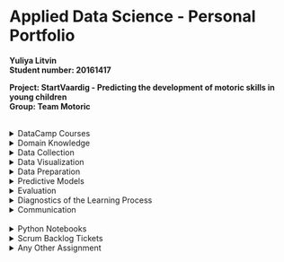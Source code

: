 # Applied Data Science - Personal Portfolio
<b>Yuliya Litvin 
<br>Student number: 20161417
<br>
<p>Project: StartVaardig - Predicting the development of motoric skills in young children
<br>Group: Team Motoric</b></p>
<br>
<!-- **************************************************** -->
<!-- FIRST SECTION -->
<!-- **************************************************** -->
<!-- DATACAMP COURSES-->
<details>
  <summary>DataCamp Courses</summary> <!-- figure out how to make the font-size bigger -->
    <p>Throughout September until the middle of October, I have completed 16 DataCamp courses with success, while learning a lot through participating in those online courses. Especially the sessions, in which you could try coding something yourself after learning about a new topic were fun and helpful to understand the subject better.</p>
    <p>Therefore, in the following, screenshots of all required DataCamp courses that were successfully completed are displayed:</p>
    <img src="/DataCamp Completed Courses Screenshots/1_DataCamp_IntroductionTo Python.png">
    <img src="/DataCamp Completed Courses Screenshots/2_DataCamp_IntermediatePython.png">
    <img src="/DataCamp Completed Courses Screenshots/3_DataCamp_PythonDataScienceToolbox(Part1).png">
    <img src="/DataCamp Completed Courses Screenshots/4_DataCamp_PythonDataScienceToolbox(Part2).png">
    <img src="/DataCamp Completed Courses Screenshots/5_DataCamp_StatisticalThinkingInPython(Part1).png">
    <img src="/DataCamp Completed Courses Screenshots/6_DataCamp_SupervisedLearningWithScikit-learn.png">
    <img src="/DataCamp Completed Courses Screenshots/7_DataCamp_IntroductionToDataVisualizationWithMatplotlib.png">
    <img src="/DataCamp Completed Courses Screenshots/8_DataCamp_LinearClassifiersinPython.png">
    <img src="/DataCamp Completed Courses Screenshots/9_DataCamp_ModelValidationInPython.png">
    <img src="/DataCamp Completed Courses Screenshots/10_DataCamp_DataManipulationWithPandas.png">
    <img src="/DataCamp Completed Courses Screenshots/11_DataCamp_CleaningDataInPython.png">
    <img src="/DataCamp Completed Courses Screenshots/12_DataCamp_ExploratoryDataAnalysisInPython.png">
    <img src="/DataCamp Completed Courses Screenshots/13_DataCamp_ManipulatingTimeSeriesDataInPython.png">
    <img src="/DataCamp Completed Courses Screenshots/14_MachineLearningForTimeSeriesDataInPython.png">
    <img src="/DataCamp Completed Courses Screenshots/15_TimeSeriesAnalysisInPython.png">
    <img src="/DataCamp Completed Courses Screenshots/16_JoiningDataWithPandas.png">
</details> 
<!-- DOMAIN KNOWLEDGE -->
<details>
  <summary>Domain Knowledge</summary>
    <ul>
        <details>
          <summary>Literature</summary>
          <p>Here are all links for literature or rather reports that I found during an online research:</p>
          <ul>
            <li>https://link.springer.com/article/10.1007/s40279-020-01336-2</li>
            <li>https://trialsjournal.biomedcentral.com/articles/10.1186/s13063-017-2143-9#Sec3</li>
            <li>https://journals.sagepub.com/doi/abs/10.2307/3345234</li>
            <li>https://digitallifecentre.nl/redactie/resources/finalpaperfinal.pdf</li>
            <li>https://www.hindawi.com/journals/bmri/2020/6639341/#methodshttps://www.hindawi.com/journals/bmri/2020/6639341/#methods</li>
            <li>https://www.researchgate.net/publication/328954650_Four_Ways_of_Fine_Motor_Skills_Development_in_Early_Childhood</li>
            <li>https://taltech.ee/ai-based-analysis-human-motor-skills</li>
            <li>https://www.jmir.org/2021/4/e24237</li>
            <li>https://efsupit.ro/images/stories/3%20September2016/art%20175.pdf</li>
            <li>https://pdfs.semanticscholar.org/b862/333190b6a202c1dd8c14ed8821ae3c3fb9a4.pdf</li>
            <li>https://www.ncbi.nlm.nih.gov/pmc/articles/PMC5899107/</li>
            <li>https://www.researchgate.net/publication/304191163_Motor_Skills_Development_in_Infancy_and_Early_Childhood</li>
            <li>http://journal.unj.ac.id/unj/index.php/jpud/article/view/10371</li>
            <!-- Check which ones I actually found + if I have more -->
          </ul>
          <p>For background knowledge on this topic, I also found these links:</p>
          <ul>
            <li>https://www.lincolnshirecommunityhealthservices.nhs.uk/application/files/2915/2285/5110/1st_Move.pdf</li>
            <li>https://courses.lumenlearning.com/suny-lifespandevelopment/chapter/motor-skill-development/</li>
            <li>https://trialsjournal.biomedcentral.com/articles/10.1186/s13063-017-2143-9#Sec3</li>
            <li>https://helpmegrowmn.org/HMG/HelpfulRes/Articles/WhatMotorPhysicalDev/index.html</li>
            <li>https://www.scholastic.com/teachers/articles/teaching-content/ages-stages-how-children-develop-motor-skills/</li>
            <li>https://journals.sagepub.com/doi/abs/10.2307/3345234</li>
            <li>https://childdevelopment.com.au/resources/child-development-charts/gross-motor-developmental-chart/</li>
            <li>https://digitallifecentre.nl/redactie/resources/finalpaperfinal.pdf</li>
            <li>https://www.hindawi.com/journals/bmri/2020/6639341/#methodshttps://www.hindawi.com/journals/bmri/2020/6639341/#methods</li>
            <li>https://www.researchgate.net/publication/328954650_Four_Ways_of_Fine_Motor_Skills_Development_in_Early_Childhood</li>
            <li>https://taltech.ee/ai-based-analysis-human-motor-skills</li>
            <li>https://www.jmir.org/2021/4/e24237</li>
            <li>https://efsupit.ro/images/stories/3%20September2016/art%20175.pdf</li>
            <li>https://pdfs.semanticscholar.org/b862/333190b6a202c1dd8c14ed8821ae3c3fb9a4.pdf</li>
            <li>https://www.ncbi.nlm.nih.gov/pmc/articles/PMC5899107/</li>
            <li>https://www.researchgate.net/publication/304191163_Motor_Skills_Development_in_Infancy_and_Early_Childhood</li>
            <li>http://journal.unj.ac.id/unj/index.php/jpud/article/view/10371</li>
            <li>https://link.springer.com/article/10.1007/s40279-020-01336-2</li>
            <li>https://www.allesoversport.nl/startvaardig/</li>
          </ul>
        </details>
        <details>
          <summary>Existing Data Sets</summary>
          <p>Here are all links for literature or rather reports that I found during an online research:</p>
          <ul>
            <li>Link to the dataset if I find something</li> <!-- Check if there are any useful datasets on the internet -->
          </ul>
        </details>
      </li>
    </ul>
</details>
<!-- DATA COLLECTION -->
<details>
  <summary>Data Collection</summary>
    <p>Since the data was given to us by StartVaardig through our product owner Pim Koolwijk, we did not have to collect the data ourselves. However, we received the data in bits, time after time, which meant that we had to put together the different data files every time new data arrived.
    <br>
    We had received the following data files:</p>
    <!-- data files -->
</details>
<!-- DATA VISUALIZATION -->
<details>
  <summary>Data Visualization</summary>
    <p>Hier ist die Info</p>
</details>
<!-- DATA PREPARATION -->
<details>
  <summary>Data Preparation</summary>
    <p>Hier ist die Info</p>
</details>  
<!-- PREDICTIVE MODELS -->
<details>
  <summary>Predictive Models</summary>
    <p>Hier ist die Info</p>
</details> 
<!-- EVALUATION -->
<details>
  <summary>Evaluation</summary>
    <p>Hier ist die Info</p>
</details> 
<!-- DIAGNOSTICS OF THE LEARNING PROCESS -->
<details>
  <summary>Diagnostics of the Learning Process</summary>
    <p>Hier ist die Info</p>
</details> 
<!-- COMMUNICATION -->
<details>
  <summary>Communication</summary>
    <p>I have been physically present at every single presentation</p>
    <ul>
      <details>
        <summary>Internal Presentations</summary>
          <p>I presented the first internal presentation. And created the slides with the others for it.</p> <!-- 1 -->
          <a href="/Presenations/Internal Presentations/InternalPresentation_1_TeamMotoric.pdf">Internal Presentation 1</a>
          <br>
          <p>Helped preparing the slides for the 4th</p> <!-- 4 -->
          <a href="/Presenations/Internal Presentations/InternalPresentation_4_TeamMotoric.pdf">Internal Presentation 4</a>
          <br>
          <p>Helped preparing the slides for the 6th</p> <!-- 6 -->
          <a href="/Presenations/Internal Presentations/InternalPresentation_6_TeamMotoric.pdf">Internal Presentation 6</a>
          <br>
          <p>The seventh I presented.</p> <!-- 7 -->
          <a href="/Presenations/Internal Presentations/InternalPresentation_7_TeamMotoric.pdf">Internal Presentation 7</a>
          <br>
          <p>perapred the slides for the 8th</p> <!-- 8 -->
          <a href="/Presenations/Internal Presentations/InternalPresentation_8_TeamMotoric.pdf">Internal Presentation 8</a>
          <br>
      </details>
      <details>
        <summary>External Presentations</summary>
          <p>I held the second external presentation with Pascal</p> <!-- 2 -->
          <a href="/Presenations/External Presentations/ExternalPresentation_2_TeamMotoric.pdf">External Presentation 2</a>
          <br>
          <p>And prepared the slides with Lisa for the 3rd</p> <!-- 3 -->
          <a href="/Presenations/External Presentations/ExternalPresentation_3_TeamMotoric.pdf">External Presentation 3</a>
          <br>
      </details>
      <details>
        <summary>Learning Lab</summary>
          <p>I prepared the slides (their design and layout) for the learning lab</p>
          <a href="/Presenations/Learning Lab/LearningLab_DesignAndLayout_TeamMotoric.pdf">Learning Lab Design & Layout</a>
      </details>
    </ul>
</details> 
<br>
<!-- **************************************************** -->
<!-- SECOND SECTION -->
<!-- **************************************************** -->
<!-- PYTHON NOTEBOOKS -->
<details>
  <summary>Python Notebooks</summary>
    <p>Hier ist die Info</p>
</details> 
<!-- SCRUM BACKLOG TICKETS -->
<details>
  <summary>Scrum Backlog Tickets</summary>
    <ul>
      <details>
          <summary>Cleaning Data Part in Paper</summary>
          <p>Lisa, Mustafa and me</p>
        </details>
        <details>
          <summary>Visualize predicted MQ categories and original MQ categories</summary>
          <p>Joep and me</p>
        </details>
        <details>
          <summary>Prepare external presentation</summary>
          <p>Pascal, Lisa, Joost, Mustafa, Joep and me</p>
        </details>
        <details>
          <summary>Model Predictions</summary>
          <p>Mustafa and me</p>
          <ul>
          <li><p>Make first models</p></li> <!-- I made K-Means -->
          <li><p>Predict them</p></li>
          </ul>
        </details>
        <details>
          <summary>First Presentation</summary>
          <p>Me</p>
          <p>I held the presentation, we prepared the slides together.</p>
        </details>
        <details>
          <summary>Research similar projects</summary>
          <p>Pascal, Lisa, Joost, Mustafa, Joep and me</p>
          <p>I found the following links:</p>
          <ul>
            <li>The links</li>
          </ul>
        </details>
        <details>
          <summary>Create a list of questions for the meeting with the product owner</summary>
          <p>Pascal and me</p>
          <p>We prepared the following questions:</p>
          <ul>
            <li>The questions</li>
          </ul>
        </details>
        <details>
          <summary>Adding ZIP-codes to the cleaned data file</summary>
          <p>Me</p>
        </details>
        <details>
          <summary>Visualizations</summary>
          <p>Everyone</p>
          <p>Visualizing the data</p>
        </details>
        <details>
          <summary>Set up the research question</summary>
          <p>Everyone</p>
        </details>
        <details>
          <summary>Topics for the external presentation</summary>
          <p>Pascal and me</p>
          <ul>
            <li>here are the topics</li>
          </ul>
        </details>
        <details>
          <summary>Extra after main visualization: Visualize difference between predicted MQ categories and original MQ categories</summary>
          <p>Joep and me</p>
        </details>
        <details>
          <summary>Trying out different types of models</summary>
          <p>Everyone</p>
        </details>
        <details>
          <summary>Create File Structure in Jupyter Notebooks</summary>
          <p>Me</p>
        </details>
        <details>
          <summary>Learning Lab Presenation</summary>
          <p>Pascal, Joost and Me</p>
          <p>I prepared the design of the slides.</p>
        </details>
        <details>
          <summary>Research: How to compare T0 and T1 data</summary>
          <p>Joost and Me</p>
        </details>
        <details>
          <summary>Compare T0 and T1 data</summary>
          <p>Me</p>
          <ul>
            <li>Features of T1 and T0</li>
            <li>Results of T1 and T0</li>
            <li>Improvement of children</li>
          </ul>
        </details>
        <details>
          <summary>Data Handling</summary>
          <p>Me</p>
          <ul>
            <li>Clean data</li>
            <li>Remove outliers</li>
          </ul>
        </details>
        <details>
          <summary>Create Pipeline For Cleaning</summary>
          <p>Lisa and me</p>
        </details>
        <details>
          <summary>Data Preparation</summary>
          <p>Lisa and me</p>
          <ul>
            <li>Look at Nan values</li>
            <li>Drop columns with a lot of NaN values</li>
            <li>Imputation</li>
          </ul>
        </details>
        <details>
          <summary>Research Hyperparameter tuning</summary>
          <p>Me</p>
        </details>
        <details>
          <summary>Prototype</summary>
          <p>Everyone</p>
          <p>I created wireframes of a possible user interface for our prediction model tool</p>
        </details>
        <details>
          <summary>External Presenation 2</summary>
          <p>Lisa and me</p>
          <p>We created the slides.</p>
        </details>
        <details>
          <summary>Evaluation</summary>
          <p>Lisa and me</p>
          <ul>
            <li>Confusion matrix</li>
            <li>Calculate false negative rate</li>
            <li>Make a graph</li>
          </ul>
        </details>
        <details>
          <summary>Splitting</summary>
          <p>Mustafa, Lisa and me</p>
          <ul>
            <li>Scale all</li>
            <li>Test</li>
            <li>Validation</li>
            <li>Train</li>
            <li>Balance train</li>
          </ul>
        </details>
        <details>
          <summary>Research Paper</summary>
          <p>Joep, Lisa and me</p>
          <ul>
            <li>Introducion</li>
            <li>Materials and methods</li>
            <li>Results</li>
            <li>Discussion</li>
            <li>Results & recommendation</li>
            <li>Appendix</li>
          </ul>
        </details>
    </ul>
</details> 
<!-- ANY OTHER ASSIGNMENT -->
<details>
  <summary>Any Other Assignment</summary>
    <p>I made UI wireframes in XD</p>
    <a href="/User Interface Wireframes/UserInterface_Wireframes_Idea.pdf">User Interface Wireframes</a>
</details> 
